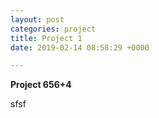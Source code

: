 ```yaml
---
layout: post
categories: project
title: Project 1
date: 2019-02-14 08:58:29 +0000

---
```

**Project 656+4**

sfsf